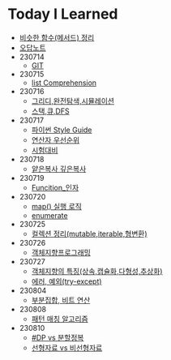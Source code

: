 # Today I Learned
* [비슷한 함수(메서드) 정리](TIL/비슷한%20함수(메서드)%20정리.md)
* [오답노트](TIL/오답노트.md)
* 230714
  * [GIT](TIL/Git.md)
* 230715
  * [list Comprehension](TIL/list%20comprehension.md)
* 230716
  * [그리디,완전탐색,시뮬레이션](TIL/그리디,완전탐색,시뮬레이션.md)
  * [스택,큐,DFS](TIL/스택,큐,DFS.md)
* 230717
  * [파이썬 Style Guide](TIL/파이썬%20Style%20Guide.md)
  * [연산자 우선순위](TIL/연산자%20우선순위.md)
  * [시험대비](TIL/시험대비.md)
* 230718
  * [얕은복사 깊은복사](TIL/얕은복사,깊은복사.md)
* 230719
  * [Funcition_인자](TIL/Funcition_인자.md)
* 230720
  * [map() 실행 로직](TIL/map()%20실행%20로직.md)
  * [enumerate](TIL/enumerate.md)
* 230725  
  * [컬렉션 정리(mutable,iterable,형변환)](TIL/컬렉션%20정리(mutable,iterable,형변환).md)
* 230726
  * [객체지향프로그래밍](TIL/객체지향프로그래밍.md)
* 230727
  * [객체지향의 특징(상속,캡슐화,다형성,추상화)](TIL/객체지향의%20특징(상속,캡슐화,다형성,추상화).md)
  * [에러, 예외(try-except)](TIL/에러,%20예외.md)
* 230804  
  * [부분집합, 비트 연산](TIL/부분집합,%20비트%20연산.md)
* 230808  
  * [패턴 매칭 알고리즘](TIL/패턴%20매칭%20알고리즘.md)
* 230810  
  * [#DP vs 분할정복](TIL/#DP%20vs%20분할정복.md)
  * [선형자료 vs 비선형자료](TIL/선형자료%20vs%20비선형자료.md)
